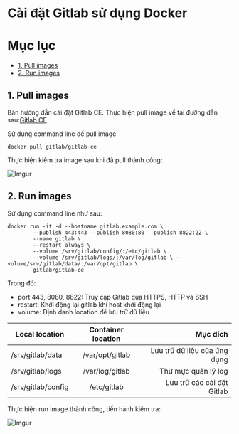 # Cài đặt Gitlab sử dụng Docker

# Mục lục
- [1. Pull images](#1)
- [2. Run images](#2)

<a name="1"></a>

## 1. Pull images

Bản hướng dẫn cài đặt Gitlab CE. Thực hiện pull image về tại đưỡng dẫn sau:[Gitlab CE](https://hub.docker.com/r/gitlab/gitlab-ce/)

Sử dụng command line để pull image
```
docker pull gitlab/gitlab-ce
```

Thực hiện kiểm tra image sau khi đã pull thành công:

![Imgur](https://i.imgur.com/Xwua3Xb.png)

<a name="2"></a>

## 2. Run images

Sử dụng command line như sau:
```
docker run -it -d --hostname gitlab.example.com \ 
        --publish 443:443 --publish 8080:80 --publish 8822:22 \
        --name gitlab \
        --restart always \
        --volume /srv/gitlab/config/:/etc/gitlab \
        --volume /srv/gitlab/logs/:/var/log/gitlab \ --volume/srv/gitlab/data/:/var/opt/gitlab \
        gitlab/gitlab-ce
```

Trong đó:
- port 443, 8080, 8822: Truy cập Gitlab qua HTTPS, HTTP và SSH
- restart: Khởi động lại gitlab khi host khởi động lại
- volume: Định danh location để lưu trữ dữ liệu 

| Local location   | Container location | Mục đích                   |
| ---------------- |:------------------:| --------------------------:|
|/srv/gitlab/data  | /var/opt/gitlab    |Lưu trữ dữ liệu của ứng dụng|
|/srv/gitlab/logs  | /var/log/gitlab    |Thư mực quản lý log         |
|/srv/gitlab/config| /etc/gitlab        |Lưu trữ các cài đặt Gitlab  |

Thực hiện run image thành công, tiến hành kiểm tra:

![Imgur](https://i.imgur.com/w1HNyd8.png)

